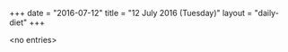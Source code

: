 +++
date = "2016-07-12"
title = "12 July 2016 (Tuesday)"
layout = "daily-diet"
+++


\<no entries\>
